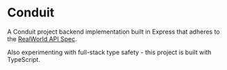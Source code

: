 # Conduit

A Conduit project backend implementation built in Express that adheres to the [RealWorld API Spec](https://github.com/gothinkster/realworld/tree/main/api).

Also experimenting with full-stack type safety - this project is built with TypeScript.
